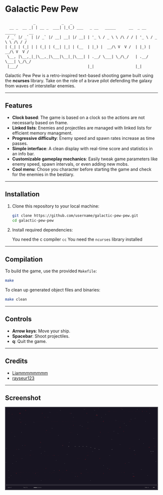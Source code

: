 # **Galactic Pew Pew**

```plaintext
             _            _   _                                                  
  __ _  __ _| | __ _  ___| |_(_) ___   _ __   _____      __  _ __   _____      __
 / _` |/ _` | |/ _` |/ __| __| |/ __| | '_ \ / _ \ \ /\ / / | '_ \ / _ \ \ /\ / /
| (_| | (_| | | (_| | (__| |_| | (__  | |_) |  __/\ V  V /  | |_) |  __/\ V  V / 
 \__, |\__,_|_|\__,_|\___|\__|_|\___| | .__/ \___| \_/\_/   | .__/ \___| \_/\_/  
 |___/                                |_|                   |_|                  
```
Galactic Pew Pew is a retro-inspired text-based shooting game built using the **ncurses** library. Take on the role of a brave pilot defending the galaxy from waves of interstellar enemies.

---

## **Features**

- **Clock based**: The game is based on a clock so the actions are not necessarly based on frame.  
- **Linked lists**: Enemies and projectiles are managed with linked lists for efficient memory managment.  
- **Progressive difficulty**: Enemy speed and spawn rates increase as time passes.  
- **Simple interface**: A clean display with real-time score and statistics in an info bar.  
- **Customizable gameplay mechanics**: Easily tweak game parameters like enemy speed, spawn intervals, or even adding new mobs.
- **Cool menu**: Chose you character before starting the game and check for the enemies in the bestiary.

---

## **Installation**

1. Clone this repository to your local machine:  

   ```bash
   git clone https://github.com/username/galactic-pew-pew.git
   cd galactic-pew-pew
   ```

2. Install required dependencies:  

   You need the c compiler `cc`
   You need the `ncurses` library installed

---

## **Compilation**

To build the game, use the provided `Makefile`:  

```bash
make
```

To clean up generated object files and binaries:  

```bash
make clean
```

---

## **Controls**

- **Arrow keys**: Move your ship.  
- **Spacebar**: Shoot projectiles.  
- **q**: Quit the game.  

---

## **Credits**

- [Liammmmmmmm](https://github.com/Liammmmmmmm)
- [rayseur123](https://github.com/rayseur123)

---

## **Screenshot**

![Galactic Pew Pew Screenshot](galactic_pew_pew.png)  
